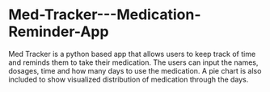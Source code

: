 # Med-Tracker---Medication-Reminder-App

Med Tracker is a python based app that allows users to keep track of time and reminds them to take their medication. The users can input the names, dosages, time and how many days to use the medication. A pie chart is also included to show visualized distribution of medication through the days.
